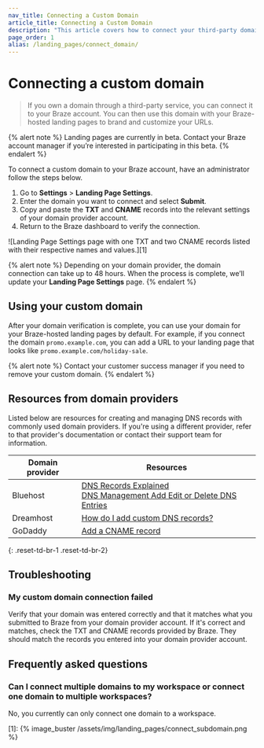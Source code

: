 ```yaml
---
nav_title: Connecting a Custom Domain
article_title: Connecting a Custom Domain
description: "This article covers how to connect your third-party domain to your Braze account."
page_order: 1
alias: /landing_pages/connect_domain/
---
```


# Connecting a custom domain

> If you own a domain through a third-party service, you can connect it to your Braze account. You can then use this domain with your Braze-hosted landing pages to brand and customize your URLs. 

{% alert note %}
Landing pages are currently in beta. Contact your Braze account manager if you’re interested in participating in this beta.
{% endalert %}

To connect a custom domain to your Braze account, have an administrator follow the steps below.

1. Go to **Settings** > **Landing Page Settings**.
2. Enter the domain you want to connect and select **Submit**.
3. Copy and paste the **TXT** and **CNAME** records into the relevant settings of your domain provider account.
4. Return to the Braze dashboard to verify the connection.

![Landing Page Settings page with one TXT and two CNAME records listed with their respective names and values.][1]

{% alert note %}
Depending on your domain provider, the domain connection can take up to 48 hours. When the process is complete, we’ll update your **Landing Page Settings** page.
{% endalert %}

## Using your custom domain

After your domain verification is complete, you can use your domain for your Braze-hosted landing pages by default. For example, if you connect the domain `promo.example.com`, you can add a URL to your landing page that looks like `promo.example.com/holiday-sale`.

{% alert note %}
Contact your customer success manager if you need to remove your custom domain.
{% endalert %}

## Resources from domain providers

Listed below are resources for creating and managing DNS records with commonly used domain providers. If you're using a different provider, refer to that provider's documentation or contact their support team for information.

| Domain provider | Resources |
| --- | --- |
| Bluehost | [DNS Records Explained](https://my.bluehost.com/hosting/help/508)<br> [DNS Management Add Edit or Delete DNS Entries](https://my.bluehost.com/hosting/help/559) |
| Dreamhost | [How do I add custom DNS records?](https://help.dreamhost.com/hc/en-us/articles/360035516812) |
| GoDaddy | [Add a CNAME record](https://www.godaddy.com/help/add-a-cname-record-19236?) |
{: .reset-td-br-1 .reset-td-br-2}

## Troubleshooting 

### My custom domain connection failed

Verify that your domain was entered correctly and that it matches what you submitted to Braze from your domain provider account. If it's correct and matches, check the TXT and CNAME records provided by Braze. They should match the records you entered into your domain provider account.

## Frequently asked questions

### Can I connect multiple domains to my workspace or connect one domain to multiple workspaces?

No, you currently can only connect one domain to a workspace.

[1]: {% image_buster /assets/img/landing_pages/connect_subdomain.png %}
